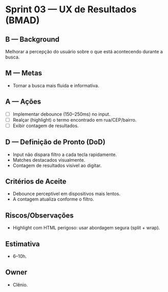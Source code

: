 # Sprint 03 — UX de Resultados (BMAD)

## B — Background
Melhorar a percepção do usuário sobre o que está acontecendo durante a busca.

## M — Metas
- Tornar a busca mais fluida e informativa.

## A — Ações
- [ ] Implementar debounce (150–250ms) no input.
- [ ] Realçar (highlight) o termo encontrado em rua/CEP/bairro.
- [ ] Exibir contagem de resultados.

## D — Definição de Pronto (DoD)
- Input não dispara filtro a cada tecla rapidamente.
- Matches destacados visualmente.
- Contagem de resultados visível ao digitar.

## Critérios de Aceite
- Debounce perceptível em dispositivos mais lentos.
- A contagem atualiza conforme o filtro.

## Riscos/Observações
- Highlight com HTML perigoso: usar abordagem segura (split + wrap).

## Estimativa
- 6–10h.

## Owner
- Clênio.
